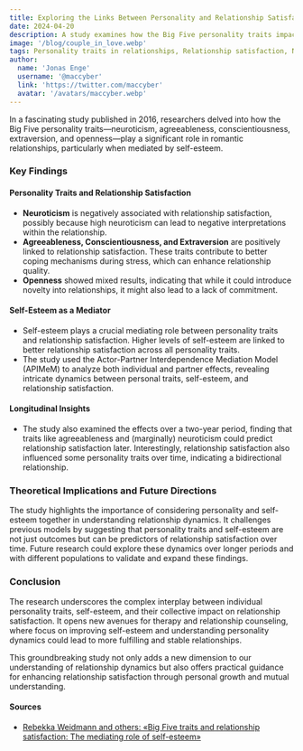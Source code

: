 ```yaml
---
title: Exploring the Links Between Personality and Relationship Satisfaction
date: 2024-04-20
description: A study examines how the Big Five personality traits impact relationship satisfaction
image: '/blog/couple_in_love.webp'
tags: Personality traits in relationships, Relationship satisfaction, Neuroticism and love, Agreeableness in romance, Conscientiousness benefits, Extraversion in relationships, Openness in partners, Self-esteem in relationships, Mediator role of self-esteem, Longitudinal relationship studies, Actor-Partner Interdependence Model, Bidirectional relationship effects, Relationship dynamics, Personality and relationship counseling, Improving relationships through personality understanding
author:
  name: 'Jonas Enge'
  username: '@maccyber'
  link: 'https://twitter.com/maccyber'
  avatar: '/avatars/maccyber.webp'
---
```


In a fascinating study published in 2016, researchers delved into how the Big Five personality traits—neuroticism, agreeableness, conscientiousness, extraversion, and openness—play a significant role in romantic relationships, particularly when mediated by self-esteem.

### Key Findings

#### **Personality Traits and Relationship Satisfaction**

- **Neuroticism** is negatively associated with relationship satisfaction, possibly because high neuroticism can lead to negative interpretations within the relationship.
- **Agreeableness, Conscientiousness, and Extraversion** are positively linked to relationship satisfaction. These traits contribute to better coping mechanisms during stress, which can enhance relationship quality.
- **Openness** showed mixed results, indicating that while it could introduce novelty into relationships, it might also lead to a lack of commitment.

#### **Self-Esteem as a Mediator**

- Self-esteem plays a crucial mediating role between personality traits and relationship satisfaction. Higher levels of self-esteem are linked to better relationship satisfaction across all personality traits.
- The study used the Actor-Partner Interdependence Mediation Model (APIMeM) to analyze both individual and partner effects, revealing intricate dynamics between personal traits, self-esteem, and relationship satisfaction.

#### **Longitudinal Insights**

- The study also examined the effects over a two-year period, finding that traits like agreeableness and (marginally) neuroticism could predict relationship satisfaction later. Interestingly, relationship satisfaction also influenced some personality traits over time, indicating a bidirectional relationship.

### Theoretical Implications and Future Directions

The study highlights the importance of considering personality and self-esteem together in understanding relationship dynamics. It challenges previous models by suggesting that personality traits and self-esteem are not just outcomes but can be predictors of relationship satisfaction over time. Future research could explore these dynamics over longer periods and with different populations to validate and expand these findings.

### Conclusion

The research underscores the complex interplay between individual personality traits, self-esteem, and their collective impact on relationship satisfaction. It opens new avenues for therapy and relationship counseling, where focus on improving self-esteem and understanding personality dynamics could lead to more fulfilling and stable relationships.

This groundbreaking study not only adds a new dimension to our understanding of relationship dynamics but also offers practical guidance for enhancing relationship satisfaction through personal growth and mutual understanding.

#### **Sources**

- [Rebekka Weidmann and others: «Big Five traits and relationship satisfaction: The mediating role of self-esteem»](https://www.sciencedirect.com/science/article/abs/pii/S0092656616300496)
